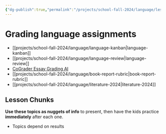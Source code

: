 ```yaml
---
{"dg-publish":true,"permalink":"/projects/school-fall-2024/language/lessons/grading-language/"}
---
```



#  Grading language assignments

- [[projects/school-fall-2024/language/language-kanban\|language-kanban]]
- [[projects/school-fall-2024/language/language-review\|language-review]]
- [CoGrader Essay Grading AI](https://v2.cograder.com/app)
- [[projects/school-fall-2024/language/book-report-rubric\|book-report-rubric]]
- [[projects/school-fall-2024/language/literature-2024\|literature-2024]]


## Lesson Chunks

**Use these topics as nuggets of info** to present, then have the kids practice **immediately** after each one.


- Topics depend on results 
